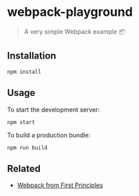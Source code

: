 # webpack-playground

> A very simple Webpack example 📦

## Installation

```
npm install
```

## Usage

To start the development server:

```
npm start
```

To build a production bundle:

```
npm run build
```

## Related

* [Webpack from First Principles](https://www.youtube.com/watch?v=WQue1AN93YU)
